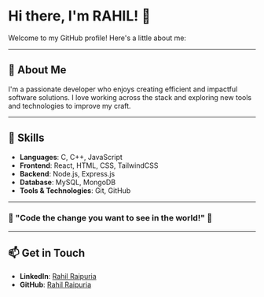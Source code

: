 # Hi there, I'm RAHIL! 👋

Welcome to my GitHub profile! Here's a little about me:

---

## 📝 About Me
I'm a passionate developer who enjoys creating efficient and impactful software solutions. I love working across the stack and exploring new tools and technologies to improve my craft.

---

## 🚀 Skills

- **Languages**: C, C++, JavaScript  
- **Frontend**: React, HTML, CSS, TailwindCSS  
- **Backend**: Node.js, Express.js  
- **Database**: MySQL, MongoDB  
- **Tools & Technologies**: Git, GitHub  

---

### 🌟 "Code the change you want to see in the world!" 🌟

---

## 📫 Get in Touch
- **LinkedIn**: [Rahil Raipuria](https://www.linkedin.com/in/rahilraipuria/)  
- **GitHub**: [Rahil Raipuria](https://github.com/rahilraipuria)  
